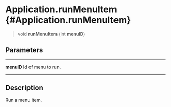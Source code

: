 Application.runMenuItem {#Application.runMenuItem}
=======================

> void **runMenuItem** (int **menuID**)

Parameters
----------

  ------------ --------------------
  **menuID**   Id of menu to run.
  ------------ --------------------

Description
-----------

Run a menu item.
